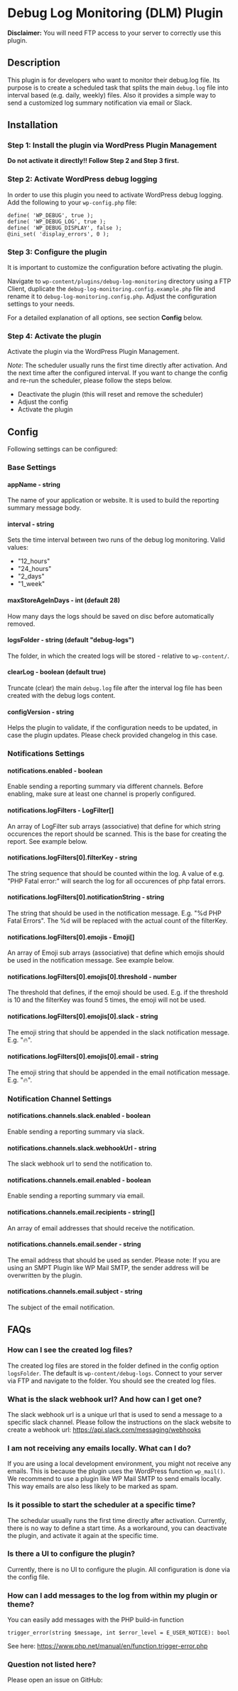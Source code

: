 # Debug Log Monitoring (DLM) Plugin
__Disclaimer:__ You will need FTP access to your server to correctly use this plugin.

## Description
This plugin is for developers who want to monitor their debug.log file. Its purpose is to create a scheduled task 
that splits the main `debug.log` file into interval based (e.g. daily, weekly) files.
Also it provides a simple way to send a customized log summary notification via email or Slack.

## Installation

### Step 1: Install the plugin via WordPress Plugin Management
__Do not activate it directly!! Follow Step 2 and Step 3 first.__

### Step 2: Activate WordPress debug logging
In order to use this plugin you need to activate WordPress debug logging. Add the following to your `wp-config.php` file:

    define( 'WP_DEBUG', true );
    define( 'WP_DEBUG_LOG', true );
    define( 'WP_DEBUG_DISPLAY', false );
    @ini_set( 'display_errors', 0 );

### Step 3: Configure the plugin
It is important to customize the configuration before activating the plugin.

Navigate to `wp-content/plugins/debug-log-monitoring` directory using a FTP Client, duplicate the ``debug-log-monitoring.config.example.php`` file
and rename it to ``debug-log-monitoring.config.php``. Adjust the configuration settings to your needs. 

For a detailed explanation of all options, see section **Config** below.

### Step 4: Activate the plugin
Activate the plugin via the WordPress Plugin Management.

*Note*: The scheduler usually runs the first time directly after activation. And the next time after the configured interval. 
If you want to change the config and re-run the scheduler, please follow the steps below.
- Deactivate the plugin (this will reset and remove the scheduler)
- Adjust the config
- Activate the plugin

## Config

Following settings can be configured:
### Base Settings
#### appName - string
The name of your application or website. It is used to build the reporting summary message body.

#### interval - string 
Sets the time interval between two runs of the debug log monitoring. Valid values:
- "12_hours"
- "24_hours"
- "2_days"
- "1_week"

#### maxStoreAgeInDays - int (default 28)
How many days the logs should be saved on disc before automatically removed.

#### logsFolder - string (default "debug-logs")
The folder, in which the created logs will be stored - relative to `wp-content/`.

#### clearLog - boolean (default true)
Truncate (clear) the main ``debug.log`` file after the interval log file has been created with the debug logs content.

#### configVersion - string
Helps the plugin to validate, if the configuration needs to be updated, in case the plugin updates. Please check provided changelog in this case.

### Notifications Settings
#### notifications.enabled - boolean
Enable sending a reporting summary via different channels. Before enabling, make sure at least one channel is properly configured.

#### notifications.logFilters - LogFilter[]
An array of LogFilter sub arrays (associative) that define for which string occurences the report should be scanned. This is the base for
creating the report. See example below.

#### notifications.logFilters[0].filterKey - string
The string sequence that should be counted within the log. A value of e.g. "PHP Fatal error:" will search the log for all occurences of php fatal errors.

#### notifications.logFilters[0].notificationString - string
The string that should be used in the notification message. E.g. "%d PHP Fatal Errors". The %d will be replaced with the actual count of the filterKey.

#### notifications.logFilters[0].emojis - Emoji[]
An array of Emoji sub arrays (associative) that define which emojis should be used in the notification message. See example below.

#### notifications.logFilters[0].emojis[0].threshold - number
The threshold that defines, if the emoji should be used. E.g. if the threshold is 10 and the filterKey was found 5 times, the emoji will not be used.

#### notifications.logFilters[0].emojis[0].slack - string
The emoji string that should be appended in the slack notification message. E.g. ":fire:".

#### notifications.logFilters[0].emojis[0].email - string
The emoji string that should be appended in the email notification message. E.g. "🔥".

### Notification Channel Settings
#### notifications.channels.slack.enabled - boolean
Enable sending a reporting summary via slack.

#### notifications.channels.slack.webhookUrl - string
The slack webhook url to send the notification to.

#### notifications.channels.email.enabled - boolean
Enable sending a reporting summary via email.

#### notifications.channels.email.recipients - string[]
An array of email addresses that should receive the notification.

#### notifications.channels.email.sender - string
The email address that should be used as sender. Please note: If you are using an SMPT Plugin like WP Mail SMTP, the sender address will be overwritten by the plugin.

#### notifications.channels.email.subject - string
The subject of the email notification.

## FAQs

### How can I see the created log files?
The created log files are stored in the folder defined in the config option `logsFolder`. The default is `wp-content/debug-logs`.
Connect to your server via FTP and navigate to the folder. You should see the created log files.

### What is the slack webhook url? And how can I get one?
The slack webhook url is a unique url that is used to send a message to a specific slack channel.
Please follow the instructions on the slack website to create a webhook url: https://api.slack.com/messaging/webhooks

### I am not receiving any emails locally. What can I do?
If you are using a local development environment, you might not receive any emails. This is because the plugin uses the WordPress function `wp_mail()`.
We recommend to use a plugin like WP Mail SMTP to send emails locally. This way emails are also less likely to be marked as spam.

### Is it possible to start the scheduler at a specific time?
The schedular usually runs the first time directly after activation. Currently, there is no way to define a start time.
As a workaround, you can deactivate the plugin, and activate it again at the specific time.

### Is there a UI to configure the plugin?
Currently, there is no UI to configure the plugin. All configuration is done via the config file.

### How can I add messages to the log from within my plugin or theme?
You can easily add messages with the PHP build-in function 

``trigger_error(string $message, int $error_level = E_USER_NOTICE): bool``

See here: https://www.php.net/manual/en/function.trigger-error.php

### Question not listed here?
Please open an issue on GitHub: 